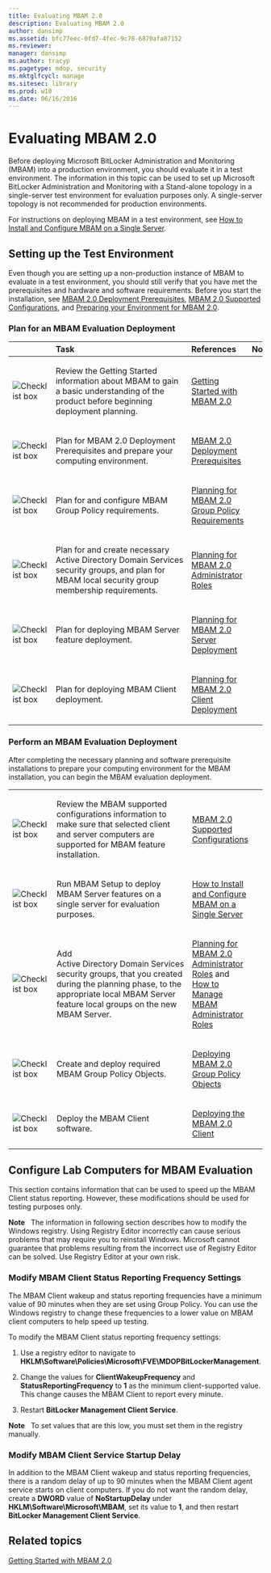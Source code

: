 ```yaml
---
title: Evaluating MBAM 2.0
description: Evaluating MBAM 2.0
author: dansimp
ms.assetid: bfc77eec-0fd7-4fec-9c78-6870afa87152
ms.reviewer: 
manager: dansimp
ms.author: tracyp
ms.pagetype: mdop, security
ms.mktglfcycl: manage
ms.sitesec: library
ms.prod: w10
ms.date: 06/16/2016
---
```



# Evaluating MBAM 2.0


Before deploying Microsoft BitLocker Administration and Monitoring (MBAM) into a production environment, you should evaluate it in a test environment. The information in this topic can be used to set up Microsoft BitLocker Administration and Monitoring with a Stand-alone topology in a single-server test environment for evaluation purposes only. A single-server topology is not recommended for production environments.

For instructions on deploying MBAM in a test environment, see [How to Install and Configure MBAM on a Single Server](how-to-install-and-configure-mbam-on-a-single-server-mbam-2.md).

## Setting up the Test Environment


Even though you are setting up a non-production instance of MBAM to evaluate in a test environment, you should still verify that you have met the prerequisites and hardware and software requirements. Before you start the installation, see [MBAM 2.0 Deployment Prerequisites](mbam-20-deployment-prerequisites-mbam-2.md), [MBAM 2.0 Supported Configurations](mbam-20-supported-configurations-mbam-2.md), and [Preparing your Environment for MBAM 2.0](preparing-your-environment-for-mbam-20-mbam-2.md).

### Plan for an MBAM Evaluation Deployment

<table>
<colgroup>
<col width="25%" />
<col width="25%" />
<col width="25%" />
<col width="25%" />
</colgroup>
<thead>
<tr class="header">
<th align="left"></th>
<th align="left">Task</th>
<th align="left">References</th>
<th align="left">Notes</th>
</tr>
</thead>
<tbody>
<tr class="odd">
<td align="left"><img src="images/checklistbox.gif" alt="Checklist box" /></td>
<td align="left"><p>Review the Getting Started information about MBAM to gain a basic understanding of the product before beginning deployment planning.</p></td>
<td align="left"><p><a href="getting-started-with-mbam-20-mbam-2.md" data-raw-source="[Getting Started with MBAM 2.0](getting-started-with-mbam-20-mbam-2.md)">Getting Started with MBAM 2.0</a></p></td>
<td align="left"><p></p></td>
</tr>
<tr class="even">
<td align="left"><img src="images/checklistbox.gif" alt="Checklist box" /></td>
<td align="left"><p>Plan for MBAM 2.0 Deployment Prerequisites and prepare your computing environment.</p></td>
<td align="left"><p><a href="mbam-20-deployment-prerequisites-mbam-2.md" data-raw-source="[MBAM 2.0 Deployment Prerequisites](mbam-20-deployment-prerequisites-mbam-2.md)">MBAM 2.0 Deployment Prerequisites</a></p></td>
<td align="left"><p></p></td>
</tr>
<tr class="odd">
<td align="left"><img src="images/checklistbox.gif" alt="Checklist box" /></td>
<td align="left"><p>Plan for and configure MBAM Group Policy requirements.</p></td>
<td align="left"><p><a href="planning-for-mbam-20-group-policy-requirements-mbam-2.md" data-raw-source="[Planning for MBAM 2.0 Group Policy Requirements](planning-for-mbam-20-group-policy-requirements-mbam-2.md)">Planning for MBAM 2.0 Group Policy Requirements</a></p></td>
<td align="left"><p></p></td>
</tr>
<tr class="even">
<td align="left"><img src="images/checklistbox.gif" alt="Checklist box" /></td>
<td align="left"><p>Plan for and create necessary Active Directory Domain Services security groups, and plan for MBAM local security group membership requirements.</p></td>
<td align="left"><p><a href="planning-for-mbam-20-administrator-roles-mbam-2.md" data-raw-source="[Planning for MBAM 2.0 Administrator Roles](planning-for-mbam-20-administrator-roles-mbam-2.md)">Planning for MBAM 2.0 Administrator Roles</a></p></td>
<td align="left"><p></p></td>
</tr>
<tr class="odd">
<td align="left"><img src="images/checklistbox.gif" alt="Checklist box" /></td>
<td align="left"><p>Plan for deploying MBAM Server feature deployment.</p></td>
<td align="left"><p><a href="planning-for-mbam-20-server-deployment-mbam-2.md" data-raw-source="[Planning for MBAM 2.0 Server Deployment](planning-for-mbam-20-server-deployment-mbam-2.md)">Planning for MBAM 2.0 Server Deployment</a></p></td>
<td align="left"><p></p></td>
</tr>
<tr class="even">
<td align="left"><img src="images/checklistbox.gif" alt="Checklist box" /></td>
<td align="left"><p>Plan for deploying MBAM Client deployment.</p></td>
<td align="left"><p><a href="planning-for-mbam-20-client-deployment-mbam-2.md" data-raw-source="[Planning for MBAM 2.0 Client Deployment](planning-for-mbam-20-client-deployment-mbam-2.md)">Planning for MBAM 2.0 Client Deployment</a></p></td>
<td align="left"><p></p></td>
</tr>
</tbody>
</table>

 

### Perform an MBAM Evaluation Deployment

After completing the necessary planning and software prerequisite installations to prepare your computing environment for the MBAM installation, you can begin the MBAM evaluation deployment.

<table>
<colgroup>
<col width="25%" />
<col width="25%" />
<col width="25%" />
<col width="25%" />
</colgroup>
<tbody>
<tr class="odd">
<td align="left"><img src="images/checklistbox.gif" alt="Checklist box" /></td>
<td align="left"><p>Review the MBAM supported configurations information to make sure that selected client and server computers are supported for MBAM feature installation.</p></td>
<td align="left"><p><a href="mbam-20-supported-configurations-mbam-2.md" data-raw-source="[MBAM 2.0 Supported Configurations](mbam-20-supported-configurations-mbam-2.md)">MBAM 2.0 Supported Configurations</a></p></td>
<td align="left"><p></p></td>
</tr>
<tr class="even">
<td align="left"><img src="images/checklistbox.gif" alt="Checklist box" /></td>
<td align="left"><p>Run MBAM Setup to deploy MBAM Server features on a single server for evaluation purposes.</p></td>
<td align="left"><p><a href="how-to-install-and-configure-mbam-on-a-single-server-mbam-2.md" data-raw-source="[How to Install and Configure MBAM on a Single Server](how-to-install-and-configure-mbam-on-a-single-server-mbam-2.md)">How to Install and Configure MBAM on a Single Server</a></p></td>
<td align="left"><p></p></td>
</tr>
<tr class="odd">
<td align="left"><img src="images/checklistbox.gif" alt="Checklist box" /></td>
<td align="left"><p>Add Active Directory Domain Services security groups, that you created during the planning phase, to the appropriate local MBAM Server feature local groups on the new MBAM Server.</p></td>
<td align="left"><p><a href="planning-for-mbam-20-administrator-roles-mbam-2.md" data-raw-source="[Planning for MBAM 2.0 Administrator Roles](planning-for-mbam-20-administrator-roles-mbam-2.md)">Planning for MBAM 2.0 Administrator Roles</a> and <a href="how-to-manage-mbam-administrator-roles-mbam-2.md" data-raw-source="[How to Manage MBAM Administrator Roles](how-to-manage-mbam-administrator-roles-mbam-2.md)">How to Manage MBAM Administrator Roles</a></p></td>
<td align="left"><p></p></td>
</tr>
<tr class="even">
<td align="left"><img src="images/checklistbox.gif" alt="Checklist box" /></td>
<td align="left"><p>Create and deploy required MBAM Group Policy Objects.</p></td>
<td align="left"><p><a href="deploying-mbam-20-group-policy-objects-mbam-2.md" data-raw-source="[Deploying MBAM 2.0 Group Policy Objects](deploying-mbam-20-group-policy-objects-mbam-2.md)">Deploying MBAM 2.0 Group Policy Objects</a></p></td>
<td align="left"><p></p></td>
</tr>
<tr class="odd">
<td align="left"><img src="images/checklistbox.gif" alt="Checklist box" /></td>
<td align="left"><p>Deploy the MBAM Client software.</p></td>
<td align="left"><p><a href="deploying-the-mbam-20-client-mbam-2.md" data-raw-source="[Deploying the MBAM 2.0 Client](deploying-the-mbam-20-client-mbam-2.md)">Deploying the MBAM 2.0 Client</a></p></td>
<td align="left"><p></p></td>
</tr>
</tbody>
</table>

 

## Configure Lab Computers for MBAM Evaluation


This section contains information that can be used to speed up the MBAM Client status reporting. However, these modifications should be used for testing purposes only.

**Note**  
The information in following section describes how to modify the Windows registry. Using Registry Editor incorrectly can cause serious problems that may require you to reinstall Windows. Microsoft cannot guarantee that problems resulting from the incorrect use of Registry Editor can be solved. Use Registry Editor at your own risk.

 

### Modify MBAM Client Status Reporting Frequency Settings

The MBAM Client wakeup and status reporting frequencies have a minimum value of 90 minutes when they are set using Group Policy. You can use the Windows registry to change these frequencies to a lower value on MBAM client computers to help speed up testing.

To modify the MBAM Client status reporting frequency settings:

1.  Use a registry editor to navigate to **HKLM\\Software\\Policies\\Microsoft\\FVE\\MDOPBitLockerManagement**.

2.  Change the values for **ClientWakeupFrequency** and **StatusReportingFrequency** to **1** as the minimum client-supported value. This change causes the MBAM Client to report every minute.

3.  Restart **BitLocker Management Client Service**.

**Note**  
To set values that are this low, you must set them in the registry manually.

 

### Modify MBAM Client Service Startup Delay

In addition to the MBAM Client wakeup and status reporting frequencies, there is a random delay of up to 90 minutes when the MBAM Client agent service starts on client computers. If you do not want the random delay, create a **DWORD** value of **NoStartupDelay** under **HKLM\\Software\\Microsoft\\MBAM**, set its value to **1**, and then restart **BitLocker Management Client Service**.

## Related topics


[Getting Started with MBAM 2.0](getting-started-with-mbam-20-mbam-2.md)

 

 





